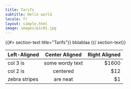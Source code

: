 ```yaml
---
title: Tarifs
subtitle: Hello world
locale: fr
layout: simple.html
image: images/pic01.jpg
---
```


{{#> section-text title="Tarifs"}}
bblablaa
{{/ section-text}}


| Left-Aligned  | Center Aligned  | Right Aligned |
| :------------ |:---------------:| -----:|
| col 3 is      | some wordy text | $1600 |
| col 2 is      | centered        |   $12 |
| zebra stripes | are neat        |    $1 |